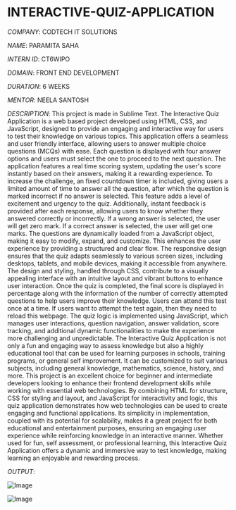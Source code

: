 # INTERACTIVE-QUIZ-APPLICATION

*COMPANY*: CODTECH IT SOLUTIONS

*NAME*: PARAMITA SAHA

*INTERN ID*: CT6WIPO

*DOMAIN*: FRONT END DEVELOPMENT

*DURATION*: 6 WEEKS

*MENTOR*: NEELA SANTOSH

*DESCRIPTION*: This project is made in Sublime Text. The Interactive Quiz Application is a web based project developed using HTML, CSS, and JavaScript, designed to provide an engaging and interactive way for users to test their knowledge on various topics. This application offers a seamless and user friendly interface, allowing users to answer multiple choice questions (MCQs) with ease. Each question is displayed with four answer options and users must select the one to proceed to the next question. The application features a real time scoring system, updating the user's score instantly based on their answers, making it a rewarding experience. To increase the challenge, an fixed countdown timer is included, giving users a limited amount of time to answer all the question, after which the question is marked incorrect if no answer is selected. This feature adds a level of excitement and urgency to the quiz. Additionally, instant feedback is provided after each response, allowing users to know whether they answered correctly or incorrectly. If a wrong answer is selected, the user will get zero mark. If a correct answer is selected, the user will get one marks. The questions are dynamically loaded from a JavaScript object, making it easy to modify, expand, and customize. This enhances the user experience by providing a structured and clear flow. The responsive design ensures that the quiz adapts seamlessly to various screen sizes, including desktops, tablets, and mobile devices, making it accessible from anywhere. The design and styling, handled through CSS, contribute to a visually appealing interface with an intuitive layout and vibrant buttons to enhance user interaction. Once the quiz is completed, the final score is displayed in percentage along with the information of the number of correctly attempted questions to help users improve their knowledge. Users can attend this test once at a time. If users want to attempt the test again, then they need to reload this webpage. The quiz logic is implemented using JavaScript, which manages user interactions, question navigation, answer validation, score tracking, and additional dynamic functionalities to make the experience more challenging and unpredictable. The Interactive Quiz Application is not only a fun and engaging way to assess knowledge but also a highly educational tool that can be used for learning purposes in schools, training programs, or general self improvement. It can be customized to suit various subjects, including general knowledge, mathematics, science, history, and more. This project is an excellent choice for beginner and intermediate developers looking to enhance their frontend development skills while working with essential web technologies. By combining HTML for structure, CSS for styling and layout, and JavaScript for interactivity and logic, this quiz application demonstrates how web technologies can be used to create engaging and functional applications. Its simplicity in implementation, coupled with its potential for scalability, makes it a great project for both educational and entertainment purposes, ensuring an engaging user experience while reinforcing knowledge in an interactive manner. Whether used for fun, self assessment, or professional learning, this Interactive Quiz Application offers a dynamic and immersive way to test knowledge, making learning an enjoyable and rewarding process.

*OUTPUT*:

![Image](https://github.com/user-attachments/assets/adf9058b-c6bc-4d76-a41f-1c26dc4299a0)

![Image](https://github.com/user-attachments/assets/ffb2356b-5793-448e-b63a-32beda75e546)
